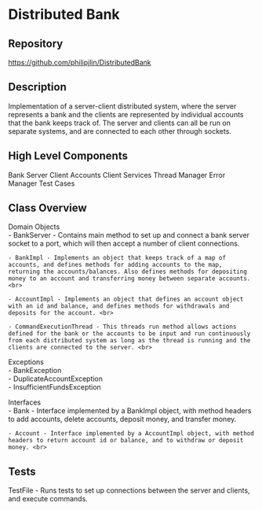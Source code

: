 # Distributed Bank


## Repository
<https://github.com/philipjlin/DistributedBank>


## Description
Implementation of a server-client distributed system, where the server represents a bank and the clients are represented by individual accounts that the bank keeps track of. The server and clients can all be run on separate systems, and are connected to each other through sockets.


## High Level Components
Bank Server
Client Accounts
Client Services
Thread Manager
Error Manager
Test Cases

## Class Overview
Domain Objects <br>
    - BankServer - Contains main method to set up and connect a bank server socket to a port, which will then accept a number of client connections. <br>

    - BankImpl - Implements an object that keeps track of a map of accounts, and defines methods for adding accounts to the map, returning the accounts/balances. Also defines methods for depositing money to an account and transferring money between separate accounts. <br>

    - AccountImpl - Implements an object that defines an account object with an id and balance, and defines methods for withdrawals and deposits for the account. <br>

    - CommandExecutionThread - This threads run method allows actions defined for the bank or the accounts to be input and run continuously from each distributed system as long as the thread is running and the clients are connected to the server. <br>

Exceptions <br>
    - BankException <br>
    - DuplicateAccountException <br>
    - InsufficientFundsException <br>

Interfaces <br>
    - Bank - Interface implemented by a BankImpl object, with method headers to add accounts, delete accounts, deposit money, and transfer money. <br>

    - Account - Interface implemented by a AccountImpl object, with method headers to return account id or balance, and to withdraw or deposit money. <br>


## Tests
TestFile - Runs tests to set up connections between the server and clients, and execute commands.
